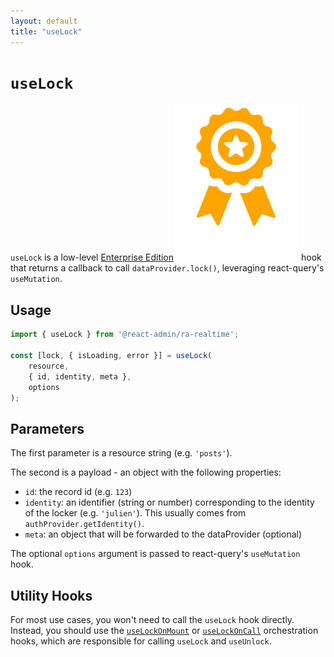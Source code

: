 ```yaml
---
layout: default
title: "useLock"
---
```


# `useLock`

`useLock` is a low-level [Enterprise Edition](https://react-admin-ee.marmelab.com)<img class="icon" src="./img/premium.svg" alt="React Admin Enterprise Edition icon" /> hook that returns a callback to call `dataProvider.lock()`, leveraging react-query's `useMutation`.

## Usage

```jsx
import { useLock } from '@react-admin/ra-realtime';

const [lock, { isLoading, error }] = useLock(
    resource,
    { id, identity, meta },
    options
);
```

## Parameters

The first parameter is a resource string (e.g. `'posts'`).

The second is a payload - an object with the following properties:

-   `id`: the record id (e.g. `123`)
-   `identity`: an identifier (string or number) corresponding to the identity of the locker (e.g. `'julien'`). This usually comes from `authProvider.getIdentity()`.
-   `meta`: an object that will be forwarded to the dataProvider (optional)

The optional `options` argument is passed to react-query's `useMutation` hook.

## Utility Hooks

For most use cases, you won't need to call the `useLock` hook directly. Instead, you should use the [`useLockOnMount`](./useLockOnMount.md) or [`useLockOnCall`](./useLockOnCall.md) orchestration hooks, which are responsible for calling `useLock` and `useUnlock`.
